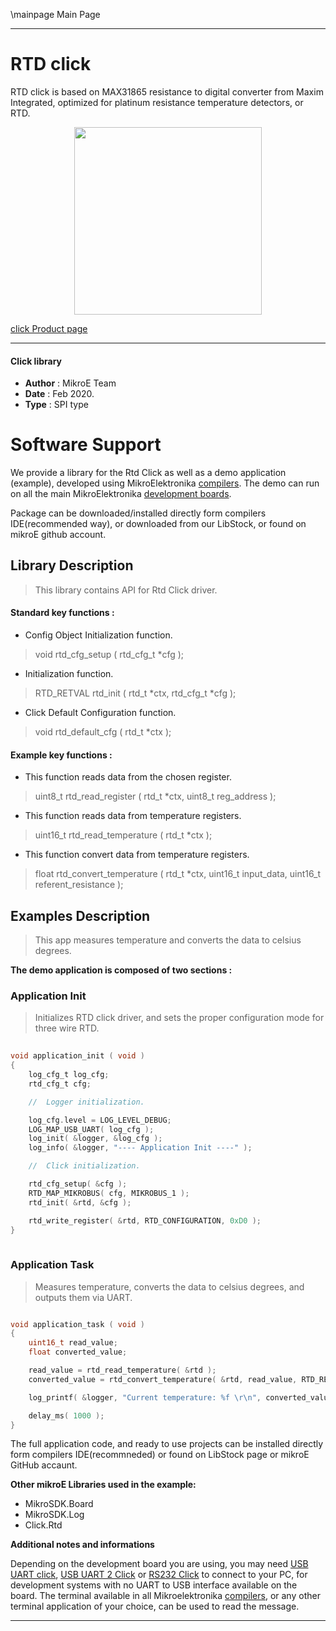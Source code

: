 \mainpage Main Page
 
---
# RTD click

RTD click is based on MAX31865 resistance to digital converter from Maxim Integrated, optimized for platinum resistance temperature detectors, or RTD.

<p align="center">
  <img src="https://download.mikroe.com/images/click_for_ide/rtd_click.png" height=300px>
</p>

[click Product page](<https://www.mikroe.com/rtd-click>)

---


#### Click library 

- **Author**        : MikroE Team
- **Date**          : Feb 2020.
- **Type**          : SPI type


# Software Support

We provide a library for the Rtd Click 
as well as a demo application (example), developed using MikroElektronika 
[compilers](https://shop.mikroe.com/compilers). 
The demo can run on all the main MikroElektronika [development boards](https://shop.mikroe.com/development-boards).

Package can be downloaded/installed directly form compilers IDE(recommended way), or downloaded from our LibStock, or found on mikroE github account. 

## Library Description

> This library contains API for Rtd Click driver.

#### Standard key functions :

- Config Object Initialization function.
> void rtd_cfg_setup ( rtd_cfg_t *cfg ); 
 
- Initialization function.
> RTD_RETVAL rtd_init ( rtd_t *ctx, rtd_cfg_t *cfg );

- Click Default Configuration function.
> void rtd_default_cfg ( rtd_t *ctx );


#### Example key functions :

- This function reads data from the chosen register.
> uint8_t rtd_read_register ( rtd_t *ctx, uint8_t reg_address );
 
- This function reads data from temperature registers.
> uint16_t rtd_read_temperature ( rtd_t *ctx );

- This function convert data from temperature registers.
> float rtd_convert_temperature ( rtd_t *ctx, uint16_t input_data, uint16_t referent_resistance );

## Examples Description

> This app measures temperature and converts the data to celsius degrees.

**The demo application is composed of two sections :**

### Application Init 

> Initializes RTD click driver, and sets the
> proper configuration mode for three wire RTD.

```c
 
void application_init ( void )
{
    log_cfg_t log_cfg;
    rtd_cfg_t cfg;

    //  Logger initialization.

    log_cfg.level = LOG_LEVEL_DEBUG;
    LOG_MAP_USB_UART( log_cfg );
    log_init( &logger, &log_cfg );
    log_info( &logger, "---- Application Init ----" );

    //  Click initialization.

    rtd_cfg_setup( &cfg );
    RTD_MAP_MIKROBUS( cfg, MIKROBUS_1 );
    rtd_init( &rtd, &cfg );

    rtd_write_register( &rtd, RTD_CONFIGURATION, 0xD0 );
} 
  
```

### Application Task

> Measures temperature, converts the data to celsius degrees,
> and outputs them via UART. 

```c

void application_task ( void )
{
    uint16_t read_value;
    float converted_value;

    read_value = rtd_read_temperature( &rtd );
    converted_value = rtd_convert_temperature( &rtd, read_value, RTD_REF_RESISTANCE_470);

    log_printf( &logger, "Current temperature: %f \r\n", converted_value );

    delay_ms( 1000 );
}

```

The full application code, and ready to use projects can be  installed directly form compilers IDE(recommneded) or found on LibStock page or mikroE GitHub accaunt.

**Other mikroE Libraries used in the example:** 

- MikroSDK.Board
- MikroSDK.Log
- Click.Rtd

**Additional notes and informations**

Depending on the development board you are using, you may need 
[USB UART click](https://shop.mikroe.com/usb-uart-click), 
[USB UART 2 Click](https://shop.mikroe.com/usb-uart-2-click) or 
[RS232 Click](https://shop.mikroe.com/rs232-click) to connect to your PC, for 
development systems with no UART to USB interface available on the board. The 
terminal available in all Mikroelektronika 
[compilers](https://shop.mikroe.com/compilers), or any other terminal application 
of your choice, can be used to read the message.



---
